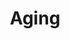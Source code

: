---
annotations:
- type: Pathway Ontology
  value: insulin signaling pathway
- type: Pathway Ontology
  value: aging pathway
authors:
- Kyook
- MaintBot
- Aks20588
- Mkutmon
- Cgrove
- Ariutta
description: Aging in C. elegans involves measurable declines in morphology, reproduction,
  and behavior.  Understanding the cellular and molecular processes leading to senescence
  in this nematode began in the early 1980s with the targeted identification of mutants
  that extended life span (an AGE phenotype). These studies identified at least two
  key regulators of life span, DAF-2, an insulin/IGF receptor ortholog, and DAF-16,
  a Forkhead-related transcription factor. Since then many more genes and pathways
  involved in senescence have been identified. Almost all of these genes play important
  roles in cellular and organismal-level processes other than aging, such as dauer
  formation, stress response, feeding, and chemosensation.
last-edited: 2019-09-17
organisms:
- Caenorhabditis elegans
redirect_from:
- /index.php/Pathway:WP2313
- /instance/WP2313
schema-jsonld:
- '@context': https://schema.org/
  '@id': https://wikipathways.github.io/pathways/WP2313.html
  '@type': Dataset
  creator:
    '@type': Organization
    name: WikiPathways
  description: Aging in C. elegans involves measurable declines in morphology, reproduction,
    and behavior.  Understanding the cellular and molecular processes leading to senescence
    in this nematode began in the early 1980s with the targeted identification of
    mutants that extended life span (an AGE phenotype). These studies identified at
    least two key regulators of life span, DAF-2, an insulin/IGF receptor ortholog,
    and DAF-16, a Forkhead-related transcription factor. Since then many more genes
    and pathways involved in senescence have been identified. Almost all of these
    genes play important roles in cellular and organismal-level processes other than
    aging, such as dauer formation, stress response, feeding, and chemosensation.
  keywords:
  - 14-3-3
  - RLE-1
  - Reproductive
  - Immunity
  - PDK-1/PKD1
  - DAF-16/FOXO
  - pathway
  - affecting the efficiency of transcription of DAF-16 target genes involved in oxidative
    and UV stress response and innate immunity but is not required for DAF-16 regulation
    of heat-stress-response genes.
  - coexpressed.</br>
  - 'degradation '
  - DAF-18/PTEN
  - 'DNA '
  - 'Oxidative '
  - DAF-2/InR
  - response
  - Dauer
  - development
  - AGE-1/PI3K
  - AKT-1/Akt/PKB
  - 'Innate '
  - repair
  - SGK-1
  - damage
  - JNK-1
  - PIP2
  - 'stress '
  - JKK-1
  - 'Proteosome '
  - daf-15
  - AKT-2/Akt/PKB
  - the transcriptional repressor activity of DAF-16
  - PIP3
  - SMK-1
  - PRMT-1
  - longevity
  license: CC0
  name: Aging
seo: CreativeWork
title: Aging
wpid: WP2313
---